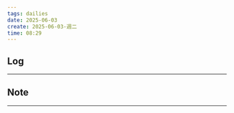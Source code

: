```yaml
---
tags: dailies  
date: 2025-06-03
create: 2025-06-03-週二
time: 08:29
---
```

## Log
---


## Note
---

